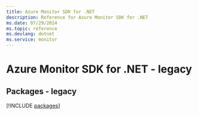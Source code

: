 ```yaml
---
title: Azure Monitor SDK for .NET
description: Reference for Azure Monitor SDK for .NET
ms.date: 07/29/2024
ms.topic: reference
ms.devlang: dotnet
ms.service: monitor
---
```

# Azure Monitor SDK for .NET - legacy
## Packages - legacy
[!INCLUDE [packages](monitor-index.md)]